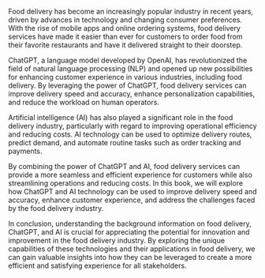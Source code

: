 

Food delivery has become an increasingly popular industry in recent years, driven by advances in technology and changing consumer preferences. With the rise of mobile apps and online ordering systems, food delivery services have made it easier than ever for customers to order food from their favorite restaurants and have it delivered straight to their doorstep.

ChatGPT, a language model developed by OpenAI, has revolutionized the field of natural language processing (NLP) and opened up new possibilities for enhancing customer experience in various industries, including food delivery. By leveraging the power of ChatGPT, food delivery services can improve delivery speed and accuracy, enhance personalization capabilities, and reduce the workload on human operators.

Artificial intelligence (AI) has also played a significant role in the food delivery industry, particularly with regard to improving operational efficiency and reducing costs. AI technology can be used to optimize delivery routes, predict demand, and automate routine tasks such as order tracking and payments.

By combining the power of ChatGPT and AI, food delivery services can provide a more seamless and efficient experience for customers while also streamlining operations and reducing costs. In this book, we will explore how ChatGPT and AI technology can be used to improve delivery speed and accuracy, enhance customer experience, and address the challenges faced by the food delivery industry.

In conclusion, understanding the background information on food delivery, ChatGPT, and AI is crucial for appreciating the potential for innovation and improvement in the food delivery industry. By exploring the unique capabilities of these technologies and their applications in food delivery, we can gain valuable insights into how they can be leveraged to create a more efficient and satisfying experience for all stakeholders.
